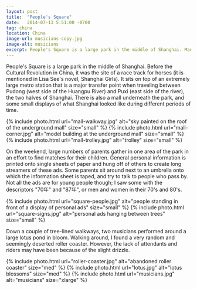 ```yaml
---
layout: post
title:  "People's Square"
date:   2014-07-13 5:51:00 -0700
tag: china
location: China
image-url: musicians-copy.jpg
image-alt: musicians
excerpt: People's Square is a large park in the middle of Shanghai. Many people visit here on the weekends.
---
```

People's Square is a large park in the middle of Shanghai. Before the Cultural Revolution in China, it was the site of a race track for horses (it is mentioned in Lisa See's novel, Shanghai Girls). It sits on top of an extremely large metro station that is a major transfer point when traveling between Pudong (west side of the Huangpu River) and Puxi (east side of the river), the two halves of Shanghai. There is also a mall underneath the park, and some small displays of what Shanghai looked like during different periods of time.

<div class='img-gallery'>
{% include photo.html url="mall-walkway.jpg" alt="sky painted on the roof of the underground mall" size="small" %}
{% include photo.html url="mall-corner.jpg" alt="model building at the underground mall" size="small" %}
{% include photo.html url="mall-trolley.jpg" alt="trolley" size="small" %}
</div>

On the weekend, large numbers of parents gather in one area of the park in an effort to find matches for their children. General personal information is printed onto single sheets of paper and hung off of others to create long streamers of these ads. Some parents sit around next to an umbrella onto which the information sheet is taped, and try to talk to people who pass by. Not all the ads are for young people though; I saw some with the descriptors "70年" and "87年", or men and women in their 70's and 80's.

<div class='img-gallery'>
{% include photo.html url="square-people.jpg" alt="people standing in front of a display of personal ads" size="small" %}
{% include photo.html url="square-signs.jpg" alt="personal ads hanging between trees" size="small" %}
</div>

Down a couple of tree-lined walkways, two musicians performed around a large lotus pond in bloom. Walking around, I found a very random and seemingly deserted roller coaster. However, the lack of attendants and riders may have been because of the slight drizzle.

<div class='img-gallery'>
{% include photo.html url="roller-coaster.jpg" alt="abandoned roller coaster" size="med" %}
{% include photo.html url="lotus.jpg" alt="lotus blossoms" size="med" %}
{% include photo.html url="musicians.jpg" alt="musicians" size="xlarge" %}
</div>
